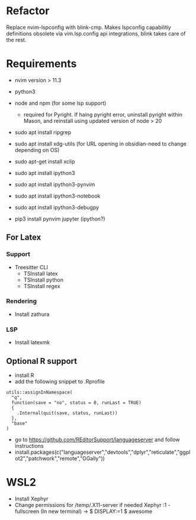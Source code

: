 # Refactor
Replace nvim-lspconfig with blink-cmp. Makes lspconfig capabilitiy definitions obsolete via vim.lsp.config api integrations, blink takes care of the rest.

# Requirements
- nvim version > 11.3
- python3
- node and npm (for some lsp support)
  - required for Pyright. If haing pyright error, uninstall pyright within Mason, and reinstall using updated version of node > 20 
- sudo apt install ripgrep
- sudo apt install xdg-utils (for URL opening in obsidian-need to change depending on OS)
- sudo apt-get install xclip
- sudo apt install ipython3
- sudo apt install ipython3-pynvim
- sudo apt install ipython3-notebook
- sudo apt install ipython3-debugpy

- pip3 install pynvim jupyter (ipython?)

## For Latex 
### Support
- Treesitter CLI
    - TSInstall latex
    - TSInstall python
    - TSInstall regex
### Rendering
- Install zathura
### LSP
- Install latexmk

## Optional R support
- install R
- add the following snippet to .Rprofile
```
utils::assignInNamespace(
  "q", 
  function(save = "no", status = 0, runLast = TRUE) 
  {
    .Internal(quit(save, status, runLast))
  }, 
  "base"
)
```
- go to https://github.com/REditorSupport/languageserver and follow instructions
- install.packages(c("languageserver","devtools","dplyr","reticulate","ggplot2","patchwork","remote","GGally"))

# WSL2
- Install Xephyr
- Change permissions for /temp/.X11-server if needed
Xephyr :1 -fullscreen
(In new terminal) -> 
$ DISPLAY:=1
$ awesome

